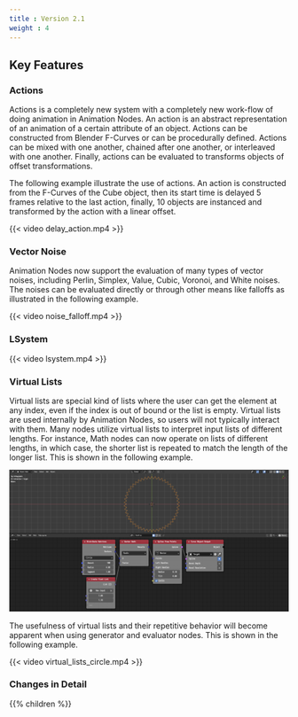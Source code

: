 ```yaml
---
title : Version 2.1
weight : 4
---
```


## Key Features

### Actions

Actions is a completely new system with a completely new work-flow of doing
animation in Animation Nodes. An action is an abstract representation of an
animation of a certain attribute of an object. Actions can be constructed from
Blender F-Curves or can be procedurally defined. Actions can be mixed with one
another, chained after one another, or interleaved with one another. Finally,
actions can be evaluated to transforms objects of offset transformations.

The following example illustrate the use of actions. An action is constructed
from the F-Curves of the Cube object, then its start time is delayed 5 frames
relative to the last action, finally, 10 objects are instanced and transformed
by the action with a linear offset.

{{< video delay_action.mp4 >}}

### Vector Noise

Animation Nodes now support the evaluation of many types of vector noises,
including Perlin, Simplex, Value, Cubic, Voronoi, and White noises. The noises
can be evaluated directly or through other means like falloffs as illustrated
in the following example.

{{< video noise_falloff.mp4 >}}

### LSystem

{{< video lsystem.mp4 >}}

### Virtual Lists

Virtual lists are special kind of lists where the user can get the element at
any index, even if the index is out of bound or the list is empty. Virtual
lists are used internally by Animation Nodes, so users will not typically
interact with them. Many nodes utilize virtual lists to interpret input lists
of different lengths. For instance, Math nodes can now operate on lists of
different lengths, in which case, the shorter list is repeated to match the
length of the longer list. This is shown in the following example.

![Virtual Lists In Vector Math Node](virtual_lists_vector_math.png)

The usefulness of virtual lists and their repetitive behavior will become
apparent when using generator and evaluator nodes. This is shown in the
following example.

{{< video virtual_lists_circle.mp4 >}}

### Changes in Detail

{{% children %}}

